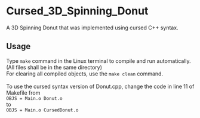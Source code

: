 # Cursed_3D_Spinning_Donut
A 3D Spinning Donut that was implemented using cursed C++ syntax.

<h2>Usage</h2>
Type <code>make</code> command in the Linux terminal to compile and run automatically. (All files shall be in the same directory)<br>
For clearing all compiled objects, use the <code>make clean</code> command.<br><br>
To use the cursed syntax version of Donut.cpp, change the code in line 11 of Makefile from<br>
<code>OBJS = Main.o Donut.o</code><br>
to<br>
<code>OBJS = Main.o CursedDonut.o</code>
